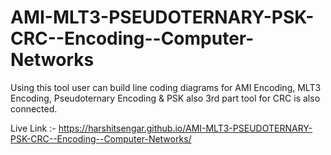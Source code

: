 # AMI-MLT3-PSEUDOTERNARY-PSK-CRC--Encoding--Computer-Networks
Using this tool user can build line coding diagrams for AMI Encoding, MLT3 Encoding, Pseudoternary Encoding &amp; PSK also 3rd part tool for CRC is also connected.  

Live Link :-
https://harshitsengar.github.io/AMI-MLT3-PSEUDOTERNARY-PSK-CRC--Encoding--Computer-Networks/
